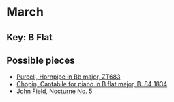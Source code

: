 # March

## Key: B Flat

## Possible pieces

* [Purcell, Hornpipe in Bb major, ZT683](https://youtu.be/HoeUI8NJTYs?si=K14JmgDTKwjRT9Vo)
* [Chopin, Cantabile for piano in B flat major, B. 84 1834](https://youtu.be/2MErGZpgErY?si=5KzJbTbYgBlOVNkF)
* [John Field, Nocturne No. 5](https://www.youtube.com/watch?v=Uktj2MYSsaU)